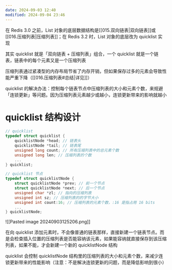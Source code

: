 ```yaml
---
date: 2024-09-03 12:40
modified: 2024-09-04 23:46
---
```


在 Redis 3.0 之前，List 对象的底层数据结构是[[015.双向链表|双向链表]]或[[016.压缩列表|压缩列表]]；在 Redis 3.2 时，List 对象的底层改为 quicklist 实现

其实 quicklist 就是「双向链表 + 压缩列表」组合，一个 quicklist 就是一个链表，链表中的每个元素又是一个压缩列表

压缩列表通过紧凑型的内存布局节省了内存开销，但如果保存过多的元素会导致性能严重下降（[[016.压缩列表#总结|详见]]）

quicklist 的解决办法：控制每个链表节点中压缩列表的大小和元素个数，来规避「连锁更新」等问题。因为压缩列表元素越少或越小，连锁更新带来的影响就越小

# quicklist 结构设计

```c
// quicklist
typedef struct quicklist {
    quicklistNode *head; // 链表头
    quicklistNode *tail; // 链表尾
    unsigned long count; // 所有压缩列表中的总元素个数
    unsigned long len; // 压缩列表的个数
    ...
} quicklist;
```

```c
// quicklist 节点
typedef struct quicklistNode {
    struct quicklistNode *prev; // 前一个节点
    struct quicklistNode *next; // 后一个节点
    unsigned char *zl; // 指向的压缩列表
    unsigned int sz; // 压缩列表的的字节大小
    unsigned int count:16; // 压缩列表的元素个数，:16 是指占用 16 bits
    ...
} quicklistNode;
```

![[Pasted image 20240903125206.png]]

在向 quicklist 添加元素时，不会像普通的链表那样，直接新建一个链表节点。而是会检查插入位置的压缩列表是否能容纳该元素，如果能容纳就直接保存到该压缩列表，如果不能，才会新建一个新的 quicklistNode 结构

quicklist 会控制 quicklistNode 结构里的压缩列表的大小和元素个数，来减少连锁更新带来的性能影响（注意：不是解决连锁更新的问题，而是降低影响到很小）
